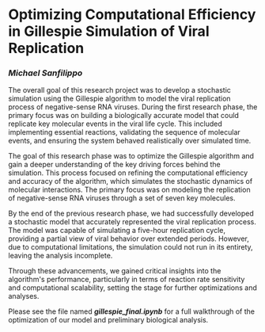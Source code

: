 # **Optimizing Computational Efficiency in Gillespie Simulation of Viral Replication**

### *Michael Sanfilippo*

The overall goal of this research project was to develop a stochastic simulation using the Gillespie algorithm to model the viral replication process of negative-sense RNA viruses. During the first research phase, the primary focus was on building a biologically accurate model that could replicate key molecular events in the viral life cycle. This included implementing essential reactions, validating the sequence of molecular events, and ensuring the system behaved realistically over simulated time.

The goal of this research phase was to optimize the Gillespie algorithm and gain a deeper understanding of the key driving forces behind the simulation. This process focused on refining the computational efficiency and accuracy of the algorithm, which simulates the stochastic dynamics of molecular interactions. The primary focus was on modeling the replication of negative-sense RNA viruses through a set of seven key molecules.

By the end of the previous research phase, we had successfully developed a stochastic model that accurately represented the viral replication process. The model was capable of simulating a five-hour replication cycle, providing a partial view of viral behavior over extended periods. However, due to computational limitations, the simulation could not run in its entirety, leaving the analysis incomplete.

Through these advancements, we gained critical insights into the algorithm's performance, particularly in terms of reaction rate sensitivity and computational scalability, setting the stage for further optimizations and analyses.

Please see the file named ***gillespie_final.ipynb*** for a full walkthrough of the optimization of our model and preliminary biological analysis.

